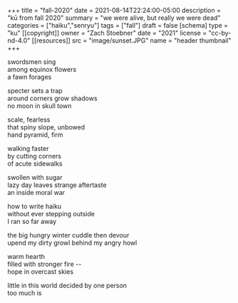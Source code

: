 +++
title = "fall-2020"
date = 2021-08-14T22:24:00-05:00
description = "kū from fall 2020"
summary = "we were alive, but really we were dead"
categories = ["haiku","senryu"]
tags = ["fall"]
draft = false
[schema]
  type = "ku"
[[copyright]]
  owner = "Zach Stoebner"
  date = "2021"
  license = "cc-by-nd-4.0"
[[resources]]
  src = "image/sunset.JPG"
  name = "header thumbnail"
+++

swordsmen sing <br>
among equinox flowers <br>
a fawn forages <br>

specter sets a trap <br>
around corners grow shadows <br>
no moon in skull town <br>

scale, fearless <br>
that spiny slope, unbowed <br>
hand pyramid, firm <br>

walking faster <br>
by cutting corners <br>
of acute sidewalks <br>

swollen with sugar <br>
lazy day leaves strange aftertaste <br>
an inside moral war <br>

how to write haiku <br>
without ever stepping outside <br>
I ran so far away <br>

the big hungry winter	cuddle then devour <br>
upend my dirty growl	behind my angry howl <br>

warm hearth <br>
filled with stronger fire -- <br>
hope in overcast skies <br>

little in this world decided by one person <br>
too much is <br>
